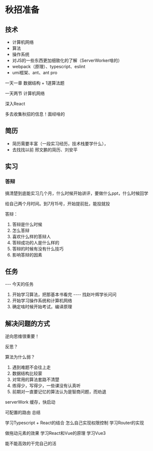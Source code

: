 # 秋招准备

## 技术
- 计算机网络
- 算法
- 操作系统
- 对JS的一些东西更加细致化的了解（ServerWorker啥的）
- webpack（原理）、typescript、eslint
- umi框架、ant、ant pro

一天一章
数据结构 + 1道算法题

一天两节
计算机网络

深入React

多去收集秋招的信息！面经啥的



## 简历
- 简历需要丰富（一段实习经历，技术栈要学什么），
- 去找找以前    邢文鹏的简历、刘安平

## 实习

### 答辩
搞清楚到底能实习几个月，什么时候开始讲评，要做什么ppt，什么时候回学


给自己两个月时间。到7月15号，开始提前批，能投就投

答辩：
1. 答辩是什么时候
2. 怎么答辩
3. 喜欢什么样的答辩人
4. 答辩成功的人是什么样的
5. 答辩的时候有没有什么技巧
5. 影响答辩的因素



## 任务
--- 今天的任务
1. 开始学习算法，把那基本书看完 ---- 找赵叶辉学长问问
2. 开始学习操作系统和计算机网络
3. 确定啥时候开始考试，编译原理



## 解决问题的方式
逆向思维很重要！

反思？

算法为什么弱？
1. 遇到难题不会往上走
2. 数据结构比较蒙
3. 对常用的算法套路不清楚
4. 练得少，写得少，一些课没有认真听
5. 前期对一直要记忆的算法认为是智商问题，而劝退




serverWork 缓存，快启动

可配置的路由 总结

学习Typescript + React的结合
怎么自己实现权限控制
学习Router的实现

做拖动元素的效果
学习React和Vue的原理
学习Vue3

能不能高效的干完自己的活